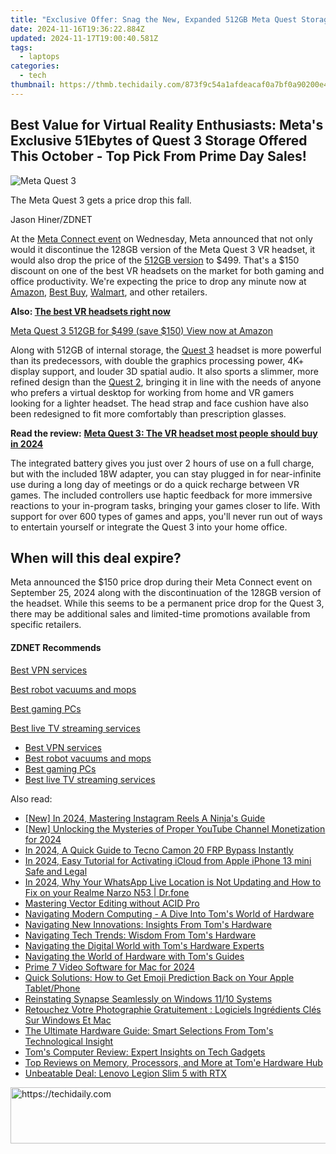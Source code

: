 ```yaml
---
title: "Exclusive Offer: Snag the New, Expanded 512GB Meta Quest Storage - Top October Prime Day Deal in Virtual Reality![ZDNET"
date: 2024-11-16T19:36:22.884Z
updated: 2024-11-17T19:00:40.581Z
tags:
  - laptops
categories:
  - tech
thumbnail: https://thmb.techidaily.com/873f9c54a1afdeacaf0a7bf0a90200e4a3988d1889abd1b7bd114686effc9882.jpg
---
```


## Best Value for Virtual Reality Enthusiasts: Meta's Exclusive 51Ebytes of Quest 3 Storage Offered This October - Top Pick From Prime Day Sales!

![Meta Quest 3](https://www.zdnet.com/a/img/resize/b20e255b39b4c575dbe2ff29fe492be3075a90c6/2023/12/26/0dc1582a-3076-47ff-86a7-112a49871c0b/meta-quest-3-blue-dreams.jpg?auto=webp&precrop=2048,1150,x0,y101&width=1280)

The Meta Quest 3 gets a price drop this fall.

Jason Hiner/ZDNET

At the [Meta Connect event](https://www.zdnet.com/article/orion-are-metas-most-advanced-glasses-in-the-world-and-run-on-a-neural-interface/) on Wednesday, Meta announced that not only would it discontinue the 128GB version of the Meta Quest 3 VR headset, it would also drop the price of the [512GB version](https://buy.geni.us/Proxy.ashx?TSID=368250&GR%5FURL=https%3A%2F%2Fwww.amazon.com%2Fdp%2FB0CD1JTBSC%3Ftag%3Dzd-buy-button-20%26ascsubtag%3D%5F%5FCOM%5FCLICK%5FID%5F%5F%7C554a594d-ad67-4615-a5a2-c5a204920111%7Cdtp&dtb=1) to $499\. That's a $150 discount on one of the best VR headsets on the market for both gaming and office productivity. We're expecting the price to drop any minute now at [Amazon](https://buy.geni.us/Proxy.ashx?TSID=368250&GR%5FURL=https%3A%2F%2Fwww.amazon.com%2Fdp%2FB0CD1JTBSC%3Ftag%3Dzd-buy-button-20%26ascsubtag%3D%5F%5FCOM%5FCLICK%5FID%5F%5F%7C554a594d-ad67-4615-a5a2-c5a204920111%7Cdtp&dtb=1), [Best Buy](https://shop-links.co/link/?url=https%3A%2F%2Fwww.bestbuy.com%2Fsite%2Fmeta-quest-3-breakthrough-mixed-reality-512gb-white%2F6554912.p%3FskuId%3D6554912&publisher_slug=itechdaily19598&exclusive=1), [Walmart](https://goto.walmart.com/c/5597632/565706/9383?sharedid=zdnet&partnerpropertyid=1980086&u=https%3A%2F%2Fwww.walmart.com%2Fip%2FMeta-Quest-3-512GB-Breakthrough-Mixed-Reality-Powerful-Performance-Asgard-s-Wrath-2%2F3551794083&subId1=zd-__COM_CLICK_ID__-dtp), and other retailers.

**Also: [The best VR headsets right now](https://www.zdnet.com/article/best-vr-headset/)**

[Meta Quest 3 512GB for $499 (save $150) View now at Amazon](https://buy.geni.us/Proxy.ashx?TSID=368250&GR%5FURL=https%3A%2F%2Fwww.amazon.com%2Fdp%2FB0CD1JTBSC%3Ftag%3Dzd-buy-button-20%26ascsubtag%3D%5F%5FCOM%5FCLICK%5FID%5F%5F%7C554a594d-ad67-4615-a5a2-c5a204920111%7Cdtp&dtb=1)

Along with 512GB of internal storage, the [Quest 3](https://buy.geni.us/Proxy.ashx?TSID=368250&GR%5FURL=https%3A%2F%2Fwww.amazon.com%2Fdp%2FB0CD1JTBSC%3Ftag%3Dzd-buy-button-20%26ascsubtag%3D%5F%5FCOM%5FCLICK%5FID%5F%5F%7C554a594d-ad67-4615-a5a2-c5a204920111%7Cdtp&dtb=1) headset is more powerful than its predecessors, with double the graphics processing power, 4K+ display support, and louder 3D spatial audio. It also sports a slimmer, more refined design than the [Quest 2](https://www.zdnet.com/article/meta-quest-2-vs-meta-quest-3/), bringing it in line with the needs of anyone who prefers a virtual desktop for working from home and VR gamers looking for a lighter headset. The head strap and face cushion have also been redesigned to fit more comfortably than prescription glasses.

**Read the review:** **[Meta Quest 3: The VR headset most people should buy in 2024](https://www.zdnet.com/article/meta-quest-3-review/)** 

The integrated battery gives you just over 2 hours of use on a full charge, but with the included 18W adapter, you can stay plugged in for near-infinite use during a long day of meetings or do a quick recharge between VR games. The included controllers use haptic feedback for more immersive reactions to your in-program tasks, bringing your games closer to life. With support for over 600 types of games and apps, you'll never run out of ways to entertain yourself or integrate the Quest 3 into your home office. 

## When will this deal expire?

Meta announced the $150 price drop during their Meta Connect event on September 25, 2024 along with the discontinuation of the 128GB version of the headset. While this seems to be a permanent price drop for the Quest 3, there may be additional sales and limited-time promotions available from specific retailers.

#### **ZDNET** Recommends

[Best VPN services](https://www.zdnet.com/article/best-vpn/ "Best VPN services")

[Best robot vacuums and mops](https://www.zdnet.com/article/best-robot-vacuum-mop/ "Best robot vacuums and mops")

[Best gaming PCs](https://www.zdnet.com/article/best-gaming-pc/ "Best gaming PCs")

[Best live TV streaming services](https://www.zdnet.com/article/best-live-tv-streaming-service/ "Best live TV streaming services")

* [Best VPN services](https://www.zdnet.com/article/best-vpn/ "Best VPN services")
* [Best robot vacuums and mops](https://www.zdnet.com/article/best-robot-vacuum-mop/ "Best robot vacuums and mops")
* [Best gaming PCs](https://www.zdnet.com/article/best-gaming-pc/ "Best gaming PCs")
* [Best live TV streaming services](https://www.zdnet.com/article/best-live-tv-streaming-service/ "Best live TV streaming services")

<ins class="adsbygoogle"
     style="display:block"
     data-ad-format="autorelaxed"
     data-ad-client="ca-pub-7571918770474297"
     data-ad-slot="1223367746"></ins>

<ins class="adsbygoogle"
     style="display:block"
     data-ad-client="ca-pub-7571918770474297"
     data-ad-slot="8358498916"
     data-ad-format="auto"
     data-full-width-responsive="true"></ins>

<span class="atpl-alsoreadstyle">Also read:</span>
<div><ul>
<li><a href="https://instagram-video-files.techidaily.com/new-in-2024-mastering-instagram-reels-a-ninjas-guide/"><u>[New] In 2024, Mastering Instagram Reels A Ninja's Guide</u></a></li>
<li><a href="https://youtube-lab.techidaily.com/nlocking-the-mysteries-of-proper-youtube-channel-monetization-for-2024/"><u>[New] Unlocking the Mysteries of Proper YouTube Channel Monetization for 2024</u></a></li>
<li><a href="https://bypass-frp.techidaily.com/in-2024-a-quick-guide-to-tecno-camon-20-frp-bypass-instantly-by-drfone-android/"><u>In 2024, A Quick Guide to Tecno Camon 20 FRP Bypass Instantly</u></a></li>
<li><a href="https://activate-lock.techidaily.com/in-2024-easy-tutorial-for-activating-icloud-from-apple-iphone-13-mini-safe-and-legal-by-drfone-ios/"><u>In 2024, Easy Tutorial for Activating iCloud from Apple iPhone 13 mini Safe and Legal</u></a></li>
<li><a href="https://location-social.techidaily.com/in-2024-why-your-whatsapp-live-location-is-not-updating-and-how-to-fix-on-your-realme-narzo-n53-drfone-by-drfone-virtual-android/"><u>In 2024, Why Your WhatsApp Live Location is Not Updating and How to Fix on your Realme Narzo N53 | Dr.fone</u></a></li>
<li><a href="https://extra-tips.techidaily.com/mastering-vector-editing-without-acid-pro/"><u>Mastering Vector Editing without ACID Pro</u></a></li>
<li><a href="https://hardware-reviews.techidaily.com/navigating-modern-computing-a-dive-into-toms-world-of-hardware/"><u>Navigating Modern Computing - A Dive Into Tom's World of Hardware</u></a></li>
<li><a href="https://hardware-reviews.techidaily.com/navigating-new-innovations-insights-from-toms-hardware/"><u>Navigating New Innovations: Insights From Tom's Hardware</u></a></li>
<li><a href="https://hardware-reviews.techidaily.com/navigating-tech-trends-wisdom-from-toms-hardware/"><u>Navigating Tech Trends: Wisdom From Tom's Hardware</u></a></li>
<li><a href="https://hardware-reviews.techidaily.com/navigating-the-digital-world-with-toms-hardware-experts/"><u>Navigating the Digital World with Tom's Hardware Experts</u></a></li>
<li><a href="https://hardware-reviews.techidaily.com/navigating-the-world-of-hardware-with-toms-guides/"><u>Navigating the World of Hardware with Tom's Guides</u></a></li>
<li><a href="https://fox-links.techidaily.com/prime-7-video-software-for-mac-for-2024/"><u>Prime 7 Video Software for Mac for 2024</u></a></li>
<li><a href="https://fox-that.techidaily.com/quick-solutions-how-to-get-emoji-prediction-back-on-your-apple-tabletphone/"><u>Quick Solutions: How to Get Emoji Prediction Back on Your Apple Tablet/Phone</u></a></li>
<li><a href="https://win11.techidaily.com/reinstating-synapse-seamlessly-on-windows-1110-systems/"><u>Reinstating Synapse Seamlessly on Windows 11/10 Systems</u></a></li>
<li><a href="https://win11-tips.techidaily.com/retouchez-votre-photographie-gratuitement-logiciels-ingredients-cles-sur-windows-et-mac/"><u>Retouchez Votre Photographie Gratuitement : Logiciels Ingrédients Clés Sur Windows Et Mac</u></a></li>
<li><a href="https://hardware-reviews.techidaily.com/the-ultimate-hardware-guide-smart-selections-from-toms-technological-insight/"><u>The Ultimate Hardware Guide: Smart Selections From Tom's Technological Insight</u></a></li>
<li><a href="https://hardware-reviews.techidaily.com/toms-computer-review-expert-insights-on-tech-gadgets/"><u>Tom's Computer Review: Expert Insights on Tech Gadgets</u></a></li>
<li><a href="https://hardware-reviews.techidaily.com/top-reviews-on-memory-processors-and-more-at-tome-hardware-hub/"><u>Top Reviews on Memory, Processors, and More at Tom'e Hardware Hub</u></a></li>
<li><a href="https://hardware-reviews.techidaily.com/unbeatable-deal-lenovo-legion-slim-5-with-rtx/"><u>Unbeatable Deal: Lenovo Legion Slim 5 with RTX</u></a></li>
</ul></div>

<!-- affiliate ads begin -->
<a href="https://appsumo.8odi.net/c/5597632/2068433/7443" target="_top" id="2068433">
  <img src="//a.impactradius-go.com/display-ad/7443-2068433" border="0" alt="https://techidaily.com" width="728" height="90"/>
</a>
<img height="0" width="0" src="https://appsumo.8odi.net/i/5597632/2068433/7443" style="position:absolute;visibility:hidden;" border="0" />
<!-- affiliate ads end -->

